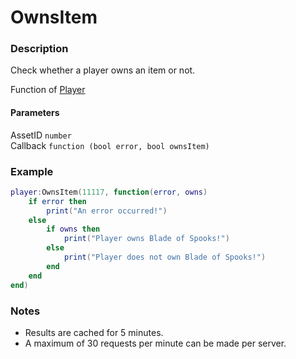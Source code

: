 # OwnsItem
### Description
Check whether a player owns an item or not.

Function of [Player](/classes/Player/)

#### Parameters
AssetID `number`  
Callback `function (bool error, bool ownsItem)`

### Example
```lua
player:OwnsItem(11117, function(error, owns)
    if error then
        print("An error occurred!")
    else
        if owns then
            print("Player owns Blade of Spooks!")
        else
            print("Player does not own Blade of Spooks!")
        end
    end
end)
```

### Notes
- Results are cached for 5 minutes.
- A maximum of 30 requests per minute can be made per server.